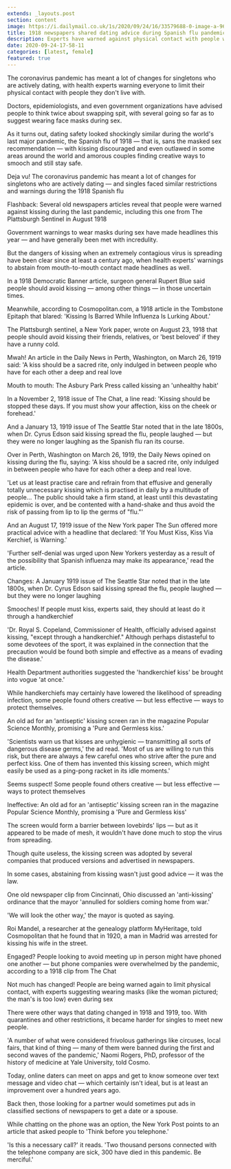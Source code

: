 ```yaml
---
extends: _layouts.post
section: content
image: https://i.dailymail.co.uk/1s/2020/09/24/16/33579688-0-image-a-96_1600961228015.jpg 
title: 1918 newspapers shared dating advice during Spanish flu pandemic 
description: Experts have warned against physical contact with people who arent in the same household. Similar warnings were given during the Spanish flu pandemic a century ago 
date: 2020-09-24-17-58-11 
categories: [latest, female] 
featured: true 
--- 
```

The coronavirus pandemic has meant a lot of changes for singletons who are actively dating, with health experts warning everyone to limit their physical contact with people they don't live with.

Doctors, epidemiologists, and even government organizations have advised people to think twice about swapping spit, with several going so far as to suggest wearing face masks during sex.

As it turns out, dating safety looked shockingly similar during the world's last major pandemic, the Spanish flu of 1918 — that is, sans the masked sex recommendation — with kissing discouraged and even outlawed in some areas around the world and amorous couples finding creative ways to smooch and still stay safe. 

Deja vu! The coronavirus pandemic has meant a lot of changes for singletons who are actively dating — and singles faced similar restrictions and warnings during the 1918 Spanish flu

Flashback: Several old newspapers articles reveal that people were warned against kissing during the last pandemic, including this one from The Plattsburgh Sentinel in August 1918

Government warnings to wear masks during sex have made headlines this year — and have generally been met with incredulity.

But the dangers of kissing when an extremely contagious virus is spreading have been clear since at least a century ago, when health experts' warnings to abstain from mouth-to-mouth contact made headlines as well.

In a 1918 Democratic Banner article, surgeon general Rupert Blue said people should avoid kissing — among other things — in those uncertain times.    

Meanwhile, according to Cosmopolitan.com, a 1918 article in the Tombstone Epitaph that blared: 'Kissing Is Barred While Influenza Is Lurking About.' 

The Plattsburgh sentinel, a New York paper, wrote on August 23, 1918 that people should avoid kissing their friends, relatives, or 'best beloved' if they have a runny cold. 

Mwah! An article in the Daily News in Perth, Washington, on March 26, 1919 said: 'A kiss should be a sacred rite, only indulged in between people who have for each other a deep and real love

Mouth to mouth: The Asbury Park Press called kissing an 'unhealthy habit'

In a November 2, 1918 issue of The Chat, a line read: 'Kissing should be stopped these days. If you must show your affection, kiss on the cheek or forehead.' 

And a January 13, 1919 issue of The Seattle Star noted that in the late 1800s, when Dr. Cyrus Edson said kissing spread the flu, people laughed — but they were no longer laughing as the Spanish flu ran its course. 

Over in Perth, Washington on March 26, 1919, the Daily News opined on kissing during the flu, saying: 'A kiss should be a sacred rite, only indulged in between people who have for each other a deep and real love.

'Let us at least practise care and refrain from that effusive and generally totally unnecessary kissing which is practised in daily by a multitude of people… The public should take a firm stand, at least until this devastating epidemic is over, and be contented with a hand-shake and thus avoid the risk of passing from lip to lip the germs of "flu."' 

And an August 17, 1919 issue of the New York paper The Sun offered more practical advice with a headline that declared: 'If You Must Kiss, Kiss Via Kerchief, is Warning.'

'Further self-denial was urged upon New Yorkers yesterday as a result of the possibility that Spanish influenza may make its appearance,' read the article.

Changes: A January 1919 issue of The Seattle Star noted that in the late 1800s, when Dr. Cyrus Edson said kissing spread the flu, people laughed — but they were no longer laughing 

Smooches! If people must kiss, experts said, they should at least do it through a handkerchief

'Dr. Royal S. Copeland, Commissioner of Health, officially advised against kissing, "except through a handkerchief." Although perhaps distasteful to some devotees of the sport, it was explained in the connection that the precaution would be found both simple and effective as a means of evading the disease.'

Health Department authorities suggested the 'handkerchief kiss' be brought into vogue 'at once.'

While handkerchiefs may certainly have lowered the likelihood of spreading infection, some people found others creative — but less effective — ways to protect themselves. 

An old ad for an 'antiseptic' kissing screen ran in the magazine Popular Science Monthly, promising a 'Pure and Germless kiss.'

'Scientists warn us that kisses are unhygienic — transmitting all sorts of dangerous disease germs,' the ad read. 'Most of us are willing to run this risk, but there are always a few careful ones who strive after the pure and perfect kiss. One of them has invented this kissing screen, which might easily be used as a ping-pong racket in its idle moments.' 

Seems suspect! Some people found others creative — but less effective — ways to protect themselves

Ineffective: An old ad for an 'antiseptic' kissing screen ran in the magazine Popular Science Monthly, promising a 'Pure and Germless kiss'

The screen would form a barrier between lovebirds' lips — but as it appeared to be made of mesh, it wouldn't have done much to stop the virus from spreading.

Though quite useless, the kissing screen was adopted by several companies that produced versions and advertised in newspapers. 

In some cases, abstaining from kissing wasn't just good advice — it was the law. 

One old newspaper clip from Cincinnati, Ohio discussed an 'anti-kissing' ordinance that the mayor 'annulled for soldiers coming home from war.'

'We will look the other way,' the mayor is quoted as saying.

Roi Mandel, a researcher at the genealogy platform MyHeritage, told Cosmopolitan that he found that in 1920, a man in Madrid was arrested for kissing his wife in the street.

Engaged? People looking to avoid meeting up in person might have phoned one another — but phone companies were overwhelmed by the pandemic, according to a 1918 clip from The Chat

Not much has changed! People are being warned again to limit physical contact, with experts suggesting wearing masks (like the woman pictured; the man's is too low) even during sex

There were other ways that dating changed in 1918 and 1919, too. With quarantines and other restrictions, it became harder for singles to meet new people.

'A number of what were considered frivolous gatherings like circuses, local fairs, that kind of thing — many of them were banned during the first and second waves of the pandemic,' Naomi Rogers, PhD, professor of the history of medicine at Yale University, told Cosmo.

Today, online daters can meet on apps and get to know someone over text message and video chat — which certainly isn't ideal, but is at least an improvement over a hundred years ago.

Back then, those looking for a partner would sometimes put ads in classified sections of newspapers to get a date or a spouse.

While chatting on the phone was an option, the New York Post points to an article that asked people to 'Think before you telephone.'

'Is this a necessary call?' it reads. 'Two thousand persons connected with the telephone company are sick, 300 have died in this pandemic. Be merciful.' 

